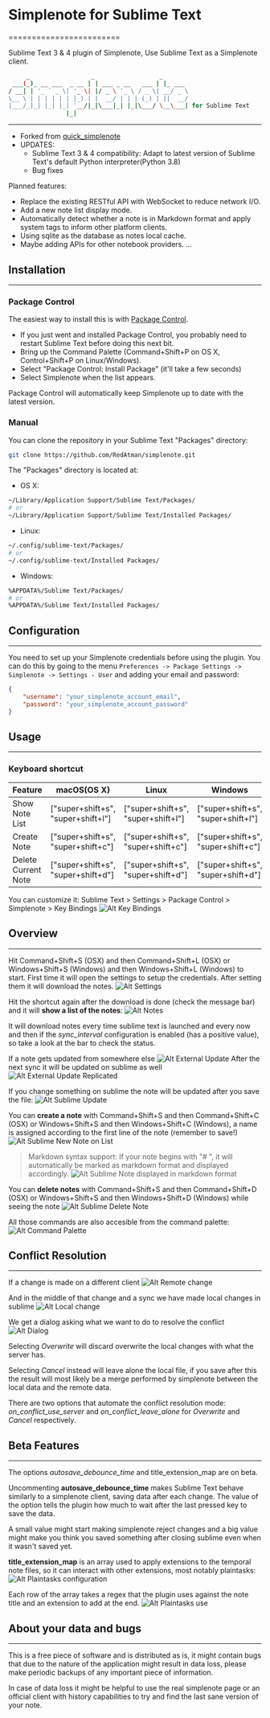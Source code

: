 # Simplenote for Sublime Text
========================

Sublime Text 3 & 4 plugin of Simplenote, Use Sublime Text as a Simplenote client.

```sh
     _                 _                  _
 ___(_)_ __ ___  _ __ | | ___ _ __   ___ | |_ ___
/ __| | '_ ` _ \| '_ \| |/ _ \ '_ \ / _ \| __/ _ \
\__ \ | | | | | | |_) | |  __/ | | | (_) | ||  __/
|___/_|_| |_| |_| '__/|_|\___|_| |_|\___/ \__\___| for Sublime Text
                |_|
```
--------

* Forked from [quick_simplenote](https://github.com/sickmartian/quick_simplenote)
* UPDATES:
    * Sublime Text 3 & 4 compatibility: Adapt to latest version of Sublime Text's default Python interpreter(Python 3.8)
    * Bug fixes

Planned features:

* Replace the existing RESTful API with WebSocket to reduce network I/O.
* Add a new note list display mode.
* Automatically detect whether a note is in Markdown format and apply system tags to inform other platform clients.
* Using sqlite as the database as notes local cache.
* Maybe adding APIs for other notebook providers.
...

## Installation

---------

### Package Control

The easiest way to install this is with [Package Control](https://packagecontrol.io/installation).

* If you just went and installed Package Control, you probably need to restart Sublime Text before doing this next bit.
* Bring up the Command Palette (Command+Shift+P on OS X, Control+Shift+P on Linux/Windows).
* Select "Package Control: Install Package" (it'll take a few seconds)
* Select Simplenote when the list appears.

Package Control will automatically keep Simplenote up to date with the latest version.

### Manual

You can clone the repository in your Sublime Text "Packages" directory:

```bash
git clone https://github.com/RedAtman/simplenote.git
```

The "Packages" directory is located at:

* OS X:

```bash
~/Library/Application Support/Sublime Text/Packages/
# or
~/Library/Application Support/Sublime Text/Installed Packages/
```

* Linux:

```bash
~/.config/sublime-text/Packages/
# or
~/.config/sublime-text/Installed Packages/
```

* Windows:

```bash
%APPDATA%/Sublime Text/Packages/
# or
%APPDATA%/Sublime Text/Installed Packages/
```

## Configuration

---------
You need to set up your Simplenote credentials before using the plugin. You can do this by going to the menu `Preferences -> Package Settings -> Simplenote -> Settings - User` and adding your email and password:

```json
{
    "username": "your_simplenote_account_email",
    "password": "your_simplenote_account_password"
}
```

## Usage

---------

### Keyboard shortcut

| Feature             | macOS(OS X)                        | Linux                              | Windows                            |
| ------------------- | ---------------------------------- | ---------------------------------- | ---------------------------------- |
| Show Note List      | ["super+shift+s", "super+shift+l"] | ["super+shift+s", "super+shift+l"] | ["super+shift+s", "super+shift+l"] |
| Create Note         | ["super+shift+s", "super+shift+c"] | ["super+shift+s", "super+shift+c"] | ["super+shift+s", "super+shift+c"] |
| Delete Current Note | ["super+shift+s", "super+shift+d"] | ["super+shift+s", "super+shift+d"] | ["super+shift+s", "super+shift+d"] |

You can customize it: Sublime Text > Settings > Package Control > Simplenote > Key Bindings
![Alt Key Bindings](assets/images/keybindings.png "Keybindings files")

## Overview

---------
Hit Command+Shift+S (OSX) and then Command+Shift+L (OSX) or Windows+Shift+S (Windows) and then Windows+Shift+L (Windows) to start. First time it will open the settings to setup the credentials.
After setting them it will download the notes.
![Alt Settings](assets/images/settings.png "Settings files")

Hit the shortcut again after the download is done (check the message bar) and it will **show a list of the notes**:
![Alt Notes](assets/images/note_list.png "Note List")

It will download notes every time sublime text is launched and every now and then if the _sync_interval_ configuration is enabled (has a positive value), so take a look at the bar to check the status.

If a note gets updated from somewhere else
![Alt External Update](http://i.imgur.com/p9pAY6z.png "External Update")
After the next sync it will be updated on sublime as well
![Alt External Update Replicated](http://i.imgur.com/kiwCcwT.png "External Update Replicated")

If you change something on sublime the note will be updated after you save the file:
![Alt Sublime Update](http://i.imgur.com/FZVEoef.png "Sublime Update")

You can **create a note** with Command+Shift+S and then Command+Shift+C (OSX) or Windows+Shift+S and then Windows+Shift+C (Windows), a name is assigned according to the first line of the note (remember to save!)
![Alt Sublime New Note on List](http://i.imgur.com/vH5POCU.png "Sublime New Note on List")

> Markdown syntax support: If your note begins with "# ", it will automatically be marked as markdown format and displayed accordingly.
![Alt Sublime Note displayed in markdown format](assets/images/note_markdown.png "Sublime New Note on List")

You can **delete notes** with Command+Shift+S and then Command+Shift+D (OSX) or Windows+Shift+S and then Windows+Shift+D (Windows) while seeing the note
![Alt Sublime Delete Note](http://i.imgur.com/3htEmBm.png "Sublime Delete Note")

All those commands are also accesible from the command palette:
![Alt Command Palette](assets/images/command_palette.png "Command Palette")

## Conflict Resolution

---------

If a change is made on a different client
![Alt Remote change](http://i.imgur.com/WjRAccA.png "Remote change")

And in the middle of that change and a sync we have made local changes in sublime
![Alt Local change](http://i.imgur.com/8YRoAmt.png "Local change")

We get a dialog asking what we want to do to resolve the conflict
![Alt Dialog](http://i.imgur.com/FUI0cFw.png "Dialog")

Selecting _Overwrite_ will discard overwrite the local changes with what the server has.

Selecting _Cancel_ instead will leave alone the local file, if you save after this the result will most likely be a merge performed by simplenote between the local data and the remote data.

There are two options that automate the conflict resolution mode: _on_conflict_use_server_ and _on_conflict_leave_alone_ for _Overwrite_ and _Cancel_ respectively.

## Beta Features

---------

The options _autosave_debounce_time_ and title_extension_map are on beta.

Uncommenting **autosave_debounce_time** makes Sublime Text behave similarly to a simplenote client, saving data after each change. The value of the option tells the plugin how much to wait after the last pressed key to save the data.

A small value might start making simplenote reject changes and a big value might make you think you saved something after closing sublime even when it wasn't saved yet.

**title_extension_map** is an array used to apply extensions to the temporal note files, so it can interact with other extensions, most notably plaintasks:
![Alt Plaintasks configuration](http://i.imgur.com/EbVj4Ul.png "Plaintasks configuration")

Each row of the array takes a regex that the plugin uses against the note title and an extension to add at the end.
![Alt Plaintasks use](http://i.imgur.com/VgGOlLf.png "Plaintasks use")

## About your data and bugs

---------

This is a free piece of software and is distributed as is, it might contain bugs that due to the nature of the application might result in data loss, please make periodic backups of any important piece of information.

In case of data loss it might be helpful to use the real simplenote page or an official client with history capabilities to try and find the last sane version of your note.
